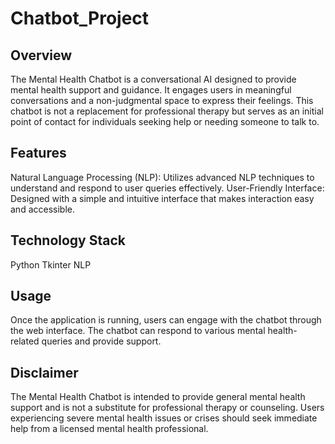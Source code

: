 # Chatbot_Project
## Overview
The Mental Health Chatbot is a conversational AI designed to provide mental health support and guidance. It engages users in meaningful conversations and a non-judgmental space to express their feelings. This chatbot is not a replacement for professional therapy but serves as an initial point of contact for individuals seeking help or needing someone to talk to.
## Features
Natural Language Processing (NLP): Utilizes advanced NLP techniques to understand and respond to user queries effectively.
User-Friendly Interface: Designed with a simple and intuitive interface that makes interaction easy and accessible.
## Technology Stack
Python
Tkinter
NLP
## Usage
Once the application is running, users can engage with the chatbot through the web interface. The chatbot can respond to various mental health-related queries and provide support.
## Disclaimer
The Mental Health Chatbot is intended to provide general mental health support and is not a substitute for professional therapy or counseling. Users experiencing severe mental health issues or crises should seek immediate help from a licensed mental health professional.
